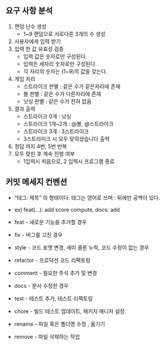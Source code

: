 ## 요구 사항 분석
1. 랜덤 난수 생성
    - 1~9 랜덤으로 서로다른 3개의 수 생성
2. 사용자에게 입력 받기
3. 입력 한 값 유효성 검증
   - 입력 값은 숫자로만 구성된다.
   - 입력은 세자리 숫자로만 구성된다.
   - 각 자리의 숫자는 (1~9)의 값을 갖는다.
4. 게임 처리
   - 스트라이크 판별 : 같은 수가 같은자리에 존재
   - 볼 판별 : 같은 수가 다른자리에 존재
   - 낫싱 판별 : 같은 수가 전혀 없음
5. 결과 출력
   - 스트라이크 0개 : 낫싱
   - 스트라이크 1개~2개 : @볼, @스트라이크
   - 스트라이크 3개 : 3스트라이크
   - 3스트라이크 시 모두 맞히셨습니다 출력
6. 정답 까지 4번, 5번 반복
7. 모두 맞힌 후 계속 진행 여부
   - 1입력시 처음으로, 2 입력시 프로그램 종료

## 커밋 메세지 컨벤션
- “태그: 제목” 의 형태이다. 태그는 영어로 쓰며 : 뒤에만 공백이 있다.
- ex) feat(…): add score compute, docs: add


- feat - 새로운 기능을 추가할 경우
- fix - 버그를 고친 경우
- style - 코드 포맷 변경, 세미 콜론 누락, 코드 수정이 없는 경우
- refactor - 프로덕션 코드 리팩토링
- comment - 필요한 주석 추가 및 변경
- docs - 문서 수정한 경우
- test - 테스트 추가, 테스트 리팩토링
- chore - 빌드 테스트 업데이트, 패키지 매니저 설정
- rename - 파일 혹은 폴더명 수정 , 옮기기
- remove - 파일 삭제하는 작업


